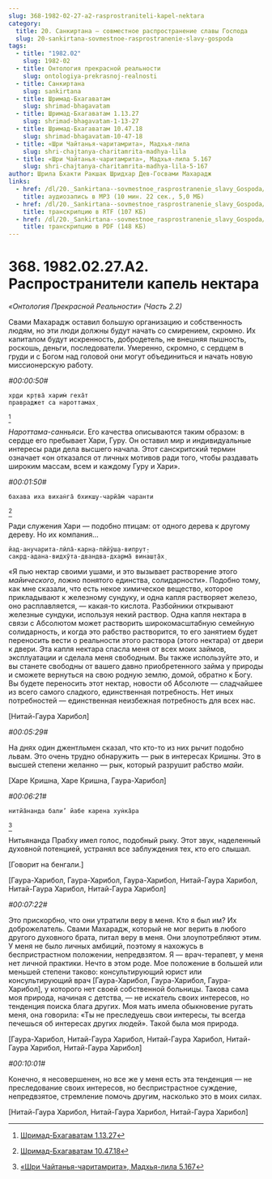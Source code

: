 ```yaml
---
slug: 368-1982-02-27-a2-rasprostraniteli-kapel-nektara
category:
  title: 20. Санкиртана — совместное распространение славы Господа
  slug: 20-sankirtana-sovmestnoe-rasprostranenie-slavy-gospoda
tags:
  - title: "1982.02"
    slug: 1982-02
  - title: Онтология прекрасной реальности
    slug: ontologiya-prekrasnoj-realnosti
  - title: Санкиртана
    slug: sankirtana
  - title: Шримад-Бхагаватам
    slug: shrimad-bhagavatam
  - title: Шримад-Бхагаватам 1.13.27
    slug: shrimad-bhagavatam-1-13-27
  - title: Шримад-Бхагаватам 10.47.18
    slug: shrimad-bhagavatam-10-47-18
  - title: «Шри Чайтанья-чаритамрита», Мадхья-лила
    slug: shri-chajtanya-charitamrita-madhya-lila
  - title: «Шри Чайтанья-чаритамрита», Мадхья-лила 5.167
    slug: shri-chajtanya-charitamrita-madhya-lila-5-167
author: Шрила Бхакти Ракшак Шридхар Дев-Госвами Махарадж
links:
  - href: /dl/20._Sankirtana--sovmestnoe_rasprostranenie_slavy_Gospoda/368_1982.02.27.A2_SridharMj_Rasprostraniteli_kapel_nektara.mp3
    title: аудиозапись в MP3 (10 мин. 22 сек., 5,0 МБ)
  - href: /dl/20._Sankirtana--sovmestnoe_rasprostranenie_slavy_Gospoda/368_1982.02.27.A2_SridharMj_Rasprostraniteli_kapel_nektara.rtf
    title: транскрипцию в RTF (107 КБ)
  - href: /dl/20._Sankirtana--sovmestnoe_rasprostranenie_slavy_Gospoda/368_1982.02.27.A2_SridharMj_Rasprostraniteli_kapel_nektara.pdf
    title: транскрипцию в PDF (148 КБ)
---
```


# 368. 1982.02.27.A2. Распространители капель нектара

*«Онтология Прекрасной Реальности» (Часть 2.2)*

Свами Махарадж оставил большую организацию и собственность людям, но эти люди должны будут начать со смирением, скромно. Их капиталом будут искренность, добродетель, не внешняя пышность, роскошь, деньги, последователи. Умеренно, скромно, с сердцем в груди и с Богом над головой они могут объединиться и начать новую миссионерскую работу.

*#00:00:50#*

    хр̣ди кр̣тва̄ харим̇ геха̄т
    правраджет са нароттамах̣
[^_ftn1]

*Нароттама-санньяси*. Его качества описываются таким образом: в сердце его пребывает Хари, Гуру. Он оставил мир и индивидуальные интересы ради дела высшего начала. Этот санскритский термин означает «он отказался от личных мотивов ради того, чтобы раздавать широким массам, всем и каждому Гуру и Хари».

*#00:01:50#*

    бахава иха вихан̇га̄ бхикш̣у-чарйа̄м̇ чаранти
[^_ftn2]

Ради служения Хари — подобно птицам: от одного дерева к другому дереву. Но их компания…

    йад-анучарита-лӣла̄-карн̣а-пӣйӯш̣а-випрут̣-
    сакр̣д-адана-видхӯта-двандва-дхарма̄ винаш̣т̣а̄х̣

«Я пью нектар своими ушами, и это вызывает растворение этого *майического*, ложно понятого единства, солидарности». Подобно тому, как мне сказали, что есть некое химическое вещество, которое прикладывают к железному сундуку, и одна капля растворяет железо, оно расплавляется, — какая-то кислота. Разбойники открывают железные сундуки, используя некий раствор. Одна капля нектара в связи с Абсолютом может растворить широкомасштабную семейную солидарность, и когда это рабство растворится, то его занятием будет переносить вести о реальности этого раствора (этого нектара) от двери к двери. Эта капля нектара спасла меня от всех моих займов, эксплуатации и сделала меня свободным. Вы также используйте это, и вы станете свободны от вашего давно приобретенного займа у природы и сможете вернуться на свою родную землю, домой, обратно к Богу. Вы будете переносить этот нектар, новости об Абсолюте — сладчайшее из всего самого сладкого, единственная потребность. Нет иных потребностей — единственная неизбежная потребность для всех нас.

[Нитай-Гаура Харибол]

*#00:05:29#*

На днях один джентльмен сказал, что кто-то из них рычит подобно львам. Это очень трудно обнаружить — рык в интересах Кришны. Это в высшей степени желанно — рык, который разрушит рабство *майи*.

[Харе Кришна, Харе Кришна, Гаура-Харибол]

*#00:06:21#*

    нитйа̄нанда бали’ йабе карена хун̇ка̄ра
[^_ftn3]

Нитьянанда Прабху имел голос, подобный рыку. Этот звук, наделенный духовной потенцией, устранял все заблуждения тех, кто его слышал.

[Говорит на бенгали.]

[Гаура-Харибол, Гаура-Харибол, Гаура-Харибол, Нитай-Гаура Харибол, Нитай-Гаура Харибол, Нитай-Гаура Харибол]

*#00:07:22#*

Это прискорбно, что они утратили веру в меня. Кто я был им? Их доброжелатель. Свами Махарадж, который не мог верить в любого другого духовного брата, питал веру в меня. Они злоупотребляют этим. У меня не было личных амбиций, поэтому я нахожусь в беспристрастном положении, непредвзятом. Я — врач-терапевт, у меня нет личной практики. Нечто в этом роде. Мое положение в большей или меньшей степени таково: консультирующий юрист или консультирующий врач [Гаура-Харибол, Гаура-Харибол, Гаура-Харибол], у которого нет своей собственной больницы. Такова сама моя природа, начиная с детства, — не искатель своих интересов, но тенденция поиска блага других. Моя мать имела обыкновение ругать меня, она говорила: «Ты не преследуешь свои интересы, ты всегда печешься об интересах других людей». Такой была моя природа.

[Гаура-Харибол, Нитай-Гаура Харибол, Нитай-Гаура Харибол, Нитай-Гаура Харибол, Нитай-Гаура Харибол]

*#00:10:01#*

Конечно, я несовершенен, но все же у меня есть эта тенденция — не преследование своих интересов, но беспристрастное суждение, непредвзятое, стремление помочь другим, насколько это в моих силах.

[Нитай-Гаура Харибол, Нитай-Гаура Харибол, Нитай-Гаура Харибол]



[^_ftn1]: [Шримад-Бхагаватам 1.13.27](../notes/shrimad-bhagavatam/shrimad-bhagavatam-1-13-27.md)

[^_ftn2]: [Шримад-Бхагаватам 10.47.18](../notes/shrimad-bhagavatam/shrimad-bhagavatam-10-47-18.md)

[^_ftn3]: [«Шри Чайтанья-чаритамрита», Мадхья-лила 5.167](../notes/shri-chajtanya-charitamrita-madhya-lila/shri-chajtanya-charitamrita-madhya-lila-5-167.md)
